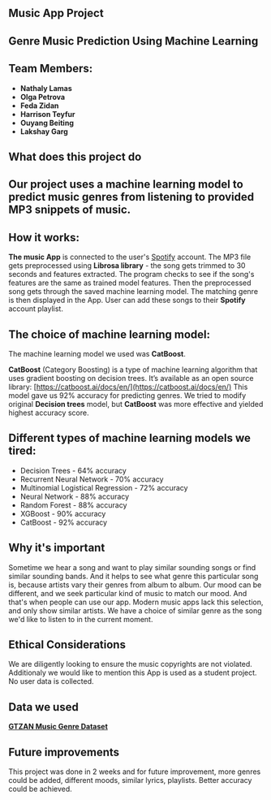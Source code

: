 ## Music App Project 

## Genre Music Prediction Using Machine Learning

## Team Members: 
- **Nathaly Lamas**
- **Olga Petrova**
- **Feda Zidan**
- **Harrison Teyfur**
- **Ouyang Beiting**
- **Lakshay Garg**

## What does this project do

## Our project uses a machine learning model to predict music genres from listening to provided MP3 snippets of music.

## How it works:
**The music App** is connected to the user's [Spotify](https://open.spotify.com/) account. The MP3 file gets preprocessed using **Librosa library** - the song gets trimmed to 30 seconds and features extracted. The program checks to see if the song's features are the same as trained model features. Then the preprocessed song gets through the saved machine learning model.
The matching genre is then displayed in the App. User can add these songs to their **Spotify** account playlist.

## The choice of machine learning model: 
The machine learning model we used was **CatBoost**.

**CatBoost** (Category Boosting) is a type of machine learning algorithm that uses gradient boosting on decision trees. It’s available as an open source library: [https://catboost.ai/docs/en/](https://catboost.ai/docs/en/)
This model gave us 92% accuracy for predicting genres. We tried to modify original **Decision trees** model, but **CatBoost** was more effective and yielded highest accuracy score.

## Different types of machine learning models we tired:
 - Decision Trees - 64% accuracy
 - Recurrent Neural Network - 70% accuracy
 - Multinomial Logistical Regression - 72% accuracy
 - Neural Network - 88% accuracy
 - Random Forest - 88% accuracy
 - XGBoost - 90% accuracy
 - CatBoost - 92% accuracy

## Why it's important
Sometime we hear a song and want to play similar sounding songs or find similar sounding bands. And it helps to see what genre this particular song is, because artists vary their genres from album to album. 
Our mood can be different, and we seek particular kind of music to match our mood. And that's when people can use our app. Modern music apps lack this selection, and only show similar artists. We have a choice of similar genre as the song we'd like to listen to in the current moment.

## Ethical Considerations
We are diligently looking to ensure the music copyrights are not violated.
Additionaly we would like to mention this App is used as a student project.
No user data is collected.

## Data we used
**[GTZAN Music Genre Dataset](https://www.kaggle.com/datasets/andradaolteanu/gtzan-dataset-music-genre-classification)**  


## Future improvements
This project was done in 2 weeks and for future improvement, more genres could be added, different moods, similar lyrics, playlists.
Better accuracy could be achieved. 






